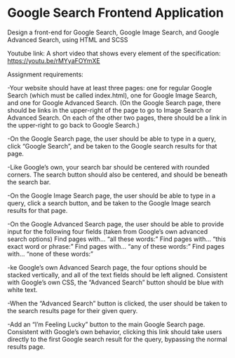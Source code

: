 # Google Search Frontend Application
Design a front-end for Google Search, Google Image Search, and Google Advanced Search, using HTML and SCSS


Youtube link: 
A short video that shows every element of the specification:
https://youtu.be/rMYyaFOYmXE


Assignment requirements:


-Your website should have at least three pages: one for regular Google Search (which must be called index.html), one for Google Image Search, and one for Google Advanced Search. 
(On the Google Search page, there should be links in the upper-right of the page to go to Image Search or Advanced Search. On each of the other two pages, there should be a link in the upper-right to go back to Google Search.)

-On the Google Search page, the user should be able to type in a query, click “Google Search”, and be taken to the Google search results for that page.

-Like Google’s own, your search bar should be centered with rounded corners. The search button should also be centered, and should be beneath the search bar.

-On the Google Image Search page, the user should be able to type in a query, click a search button, and be taken to the Google Image search results for that page.

-On the Google Advanced Search page, the user should be able to provide input for the following four fields (taken from Google’s own advanced search options)
Find pages with… “all these words:”
Find pages with… “this exact word or phrase:”
Find pages with… “any of these words:”
Find pages with… “none of these words:”

-ke Google’s own Advanced Search page, the four options should be stacked vertically, and all of the text fields should be left aligned.
Consistent with Google’s own CSS, the “Advanced Search” button should be blue with white text.  

-When the “Advanced Search” button is clicked, the user should be taken to the search results page for their given query.

-Add an “I’m Feeling Lucky” button to the main Google Search page. Consistent with Google’s own behavior, clicking this link should take users directly to the first Google search result for the query, bypassing the normal results page.

